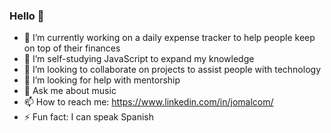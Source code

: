 ### Hello 👋

- 🔭 I’m currently working on a daily expense tracker to help people keep on top of their finances 
- 🌱 I’m self-studying JavaScript to expand my knowledge 
- 👯 I’m looking to collaborate on projects to assist people with technology
- 🤔 I’m looking for help with mentorship
- 💬 Ask me about music
- 📫 How to reach me: https://www.linkedin.com/in/jomalcom/
- ⚡ Fun fact: I can speak Spanish 

